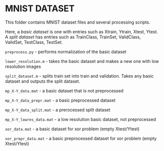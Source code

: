 MNIST DATASET
=============

This folder contains MNIST dataset files and several processing scripts.

Here, a *basic dataset* is one with entries such as Xtrain, Ytrain, Xtest, Ytest.
A *split dataset* has entries such as TrainClass, TrainSet, ValidClass, ValidSet,
TestClass, TestSet.

`preprocess.py` - performs normalization of the basic dataset

`lower_resolution.m` - takes the basic dataset and makes a new one with low
resolution images

`split_dataset.m` - splits train set into train and validation. Takes any basic 
dataset and outputs the split dataset.

`mp_X-Y_data.mat` - a basic dataset that is not preprocessed

`mp_X-Y_data_prepr.mat` - a basic preprocessed dataset 

`mp_X-Y_data_split.mat` - a prerocessed split dataset

`mp_X-Y_lowres_data.mat` - a low resolution basic dataset, not preprocessed

`xor_data.mat` - a basic dataset for xor problem (empty Xtest/Ytest)

`xor_prepr_data.mat` - a basic preprocessed dataset for xor problem (empty Xtest/Ytest)
